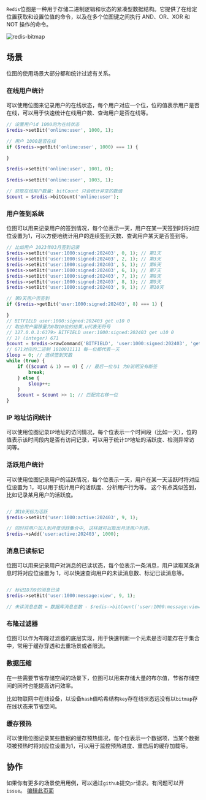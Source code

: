 `Redis`位图是一种用于存储二进制逻辑和状态的紧凑型数据结构。它提供了在给定位置获取和设置位值的命令，以及在多个位图键之间执行 AND、OR、XOR 和 NOT 操作的命令。

![redis-bitmap](https://redis.com/wp-content/uploads/2019/07/data-structures-_bitmaps.svg?&auto=webp&quality=85,75&width=800)

## 场景

位图的使用场景大部分都和统计过滤有关系。

### 在线用户统计

可以使用位图来记录用户的在线状态，每个用户对应一个位，位的值表示用户是否在线，可以用于快速统计在线用户数、查询用户是否在线等。

```php
// 设置用户id 1000的为在线状态
$redis->setBit('online:user', 1000, 1);

// 用户 1000是否在线
if ($redis->getBit('online:user', 1000) === 1) {

}

$redis->setBit('online:user', 1001, 0);

$redis->setBit('online:user', 1003, 1);

// 获取在线用户数量: bitCount 只会统计非空的数值
$count = $redis->bitCount('online:user');


```

### 用户签到系统

位图可以用来记录用户的签到情况，每个位表示一天，用户在某一天签到时将对应位设置为1，可以方便地统计用户的连续签到天数、查询用户某天是否签到等。

```php
// 比如用户 2023年03月签到记录
$redis->setBit('user:1000:signed:202403', 0, 1); // 第1天
$redis->setBit('user:1000:signed:202403', 2, 1); // 第3天
$redis->setBit('user:1000:signed:202403', 5, 1); // 第6天
$redis->setBit('user:1000:signed:202403', 6, 1); // 第7天
$redis->setBit('user:1000:signed:202403', 7, 1); // 第8天
$redis->setBit('user:1000:signed:202403', 8, 1); // 第9天
$redis->setBit('user:1000:signed:202403', 9, 1); // 第10天

// 第9天用户否签到
if ($redis->getBit('user:1000:signed:202403', 8) === 1) {

}
// BITFIELD user:1000:signed:202403 get u10 0
// 取出用户偏移量为0取10位的结果,u代表无符号
// 127.0.0.1:6379> BITFIELD user:1000:signed:202403 get u10 0
// 1) (integer) 671
$count = $redis->rawCommand('BITFIELD', 'user:1000:signed:202403', 'get', 'u10', 0)[0];
// 671对应的二进制 1010011111 每一位都代表一天
$loop = 0; // 连续签到天数
while (true) {
    if (($count & 1) == 0) { // 最后一位与1 为0说明没有断签
        break;
    } else {
        $loop++;
    }
    $count = $count >> 1; // 匹配完右移一位
}

```

### IP 地址访问统计

可以使用位图记录`IP`地址的访问情况，每个位表示一个时间段（比如一天），位的值表示该时间段内是否有访问记录，可以用于统计`IP`地址的活跃度、检测异常访问等。


### 活跃用户统计

可以使用位图记录用户的活跃情况，每个位表示一天，用户在某一天活跃时将对应位设置为 1，可以用于统计用户的活跃度、分析用户行为等。
这个有点类似签到，比如记录某月用户的活跃度。

```php

// 第10天标为活跃
$redis->setBit('user:1000:active:202403', 9, 1); 

// 同时将用户加入到月度活跃集合中, 这样就可以取出月活用户列表。
$redis->sAdd('user:active:202403', 1000); 

```

### 消息已读标记

位图可以用来记录用户对消息的已读状态，每个位表示一条消息，用户读取某条消息时将对应位设置为 1，可以快速查询用户的未读消息数、标记已读消息等。

```php

// 标记ID为9的消息已读
$redis->setBit('user:1000:message:view', 9, 1); 

// 未读消息总数 = 数据库消息总数 - $redis->bitCount('user:1000:message:view')

```

### 布隆过滤器

位图可以作为布隆过滤器的底层实现，用于快速判断一个元素是否可能存在于集合中，常用于缓存穿透和去重场景或者限流。

### 数据压缩

在一些需要节省存储空间的场景下，位图可以用来存储大量的布尔值，节省存储空间的同时也能提高访问效率。

比如物联网中在线设备，以设备`hash`值哈希结构`key`存在线状态远没有以`bitmap`存在线状态来节省空间。

### 缓存预热

可以使用位图记录某些数据的缓存预热情况，每个位表示一个数据项，当某个数据项被预热时将对应位设置为1，可以用于监控预热进度、重启后的缓存加载等。


## 协作

如果你有更多的场景使用用例，可以通过`github`提交`pr`请求。有问题可以开`issue`。
[编辑此页面](https://github.com/TianLiangZhou/loocode.com/blob/main/docs/redis/Redis%E5%AE%9E%E7%94%A8%E6%8C%87%E5%8D%97/%E4%BD%8D%E5%9B%BE%E7%AF%87.md)
